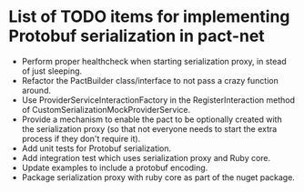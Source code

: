 # List of TODO items for implementing Protobuf serialization in pact-net

- Perform proper healthcheck when starting serialization proxy, in stead of just sleeping.
- Refactor the PactBuilder class/interface to not pass a crazy function around.
- Use ProviderServiceInteractionFactory in the RegisterInteraction method of CustomSerializationMockProviderService.
- Provide a mechanism to enable the pact to be optionally created with the serialization proxy (so that not everyone needs to start the extra process if they don't require it).
- Add unit tests for Protobuf serialization.
- Add integration test which uses serialization proxy and Ruby core.
- Update examples to include a protobuf encoding.
- Package serialization proxy with ruby core as part of the nuget package.
